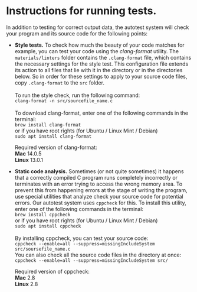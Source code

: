 # Instructions for running tests.

In addition to testing for correct output data, the autotest system will
check your program and its source code for the following points:

* **Style tests.** To check how much the beauty of your code matches
  for example, you can test your code using the _clang-format_ utility.
  The ```materials/linters``` folder contains the ```.clang-format``` file, which contains
  the necessary settings for the style test. This configuration file extends its action to all files that lie with it in the directory
  or in the directories below. So in order for these settings to apply to your source code files,
  copy ```.clang-format``` to the ```src``` folder. \
  \
  To run the style check, run the following command: \
  ```clang-format -n src/sourcefile_name.c``` \
  \
  To download clang-format, enter one of the following commands in the terminal: \
  ```brew install clang-format``` \
  or if you have root rights (for Ubuntu / Linux Mint / Debian) \
  ```sudo apt install clang-format```

  Required version of clang-format: \
  **Mac** 14.0.5 \
  **Linux** 13.0.1


 * **Static code analysis.** Sometimes (or not quite sometimes) it happens that
   a correctly compiled C program runs completely incorrectly or terminates
   with an error trying to access the wrong memory area. To prevent this from happening
   errors at the stage of writing the program, use special utilities that analyze
   check your source code for potential errors. Our autotest system uses
   ```cppcheck``` for this. To install this utility, enter one of the following commands in the terminal: \
   ```brew install cppcheck``` \
   or if you have root rights (for Ubuntu / Linux Mint / Debian) \
   ```sudo apt install cppcheck``` \
   \
   By installing cppcheck, you can test your source code: \
   ```cppcheck --enable=all --suppress=missingIncludeSystem src/soursefile_name.c``` \
   You can also check all the source code files in the directory at once: \
   ```cppcheck --enable=all --suppress=missingIncludeSystem src/```

   Required version of cppcheck: \
   **Mac** 2.8 \
   **Linux** 2.8
   
